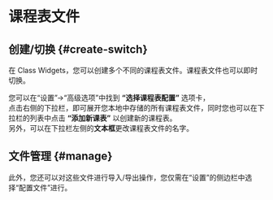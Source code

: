 # 课程表文件

## 创建/切换 {#create-switch}
在 Class Widgets，您可以创建多个不同的课程表文件。课程表文件也可以即时切换。  

您可以在“设置”->“高级选项”中找到 **“选择课程表配置”** 选项卡，  
点击右侧的下拉栏，即可展开您本地中存储的所有课程表文件，同时您也可以在下拉栏的列表中点击 **“添加新课表”** 以创建新的课程表。  
另外，可以在下拉栏左侧的**文本框**更改课程表文件的名字。

## 文件管理 {#manage}
此外，您还可以对这些文件进行导入/导出操作，您仅需在“设置”的侧边栏中选择“配置文件”进行。